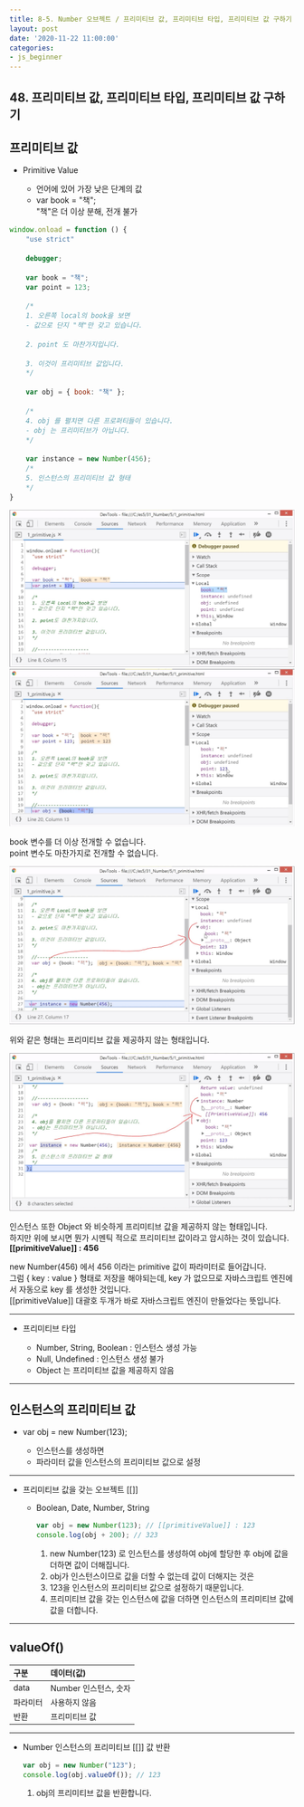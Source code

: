 ```yaml
---
title: 8-5. Number 오브젝트 / 프리미티브 값, 프리미티브 타입, 프리미티브 값 구하기
layout: post
date: '2020-11-22 11:00:00'
categories:
- js_beginner
---
```


## 48. 프리미티브 값, 프리미티브 타입, 프리미티브 값 구하기

## 프리미티브 값

* Primitive Value

    * 언어에 있어 가장 낮은 단계의 값
    * var book = "책";  
      "책"은 더 이상 분해, 전개 불가
      
```javascript
window.onload = function () {
    "use strict"

    debugger;

    var book = "책";
    var point = 123;

    /*
    1. 오른쪽 local의 book을 보면
    - 값으로 단지 "책"만 갖고 있습니다.
    
    2. point 도 마찬가지입니다.
    
    3. 이것이 프리미티브 값입니다.
    */

    var obj = { book: "책" };

    /*
    4. obj 를 펼치면 다른 프로퍼티들이 있습니다.
    - obj 는 프리미티브가 아닙니다.
    */

    var instance = new Number(456);
    /*
    5. 인스턴스의 프리미티브 값 형태
    */
}
```

![](/static/img/script/image192.jpg)
![](/static/img/script/image193.jpg)

book 변수를 더 이상 전개할 수 없습니다.  
point 변수도 마찬가지로 전개할 수 없습니다.

![](/static/img/script/image194.jpg)

위와 같은 형태는 프리미티브 값을 제공하지 않는 형태입니다.  

![](/static/img/script/image195.jpg)

인스턴스 또한 Object 와 비슷하게 프리미티브 값을 제공하지 않는 형태입니다.  
하지만 위에 보시면 뭔가 시멘틱 적으로 프리미티브 값이라고 암시하는 것이 있습니다.  
**[[primitiveValue]] : 456**

new Number(456) 에서 456 이라는 primitive 값이 파라미터로 들어갑니다.  
그럼 { key : value } 형태로 저장을 해야되는데, key 가 없으므로 자바스크립트 엔진에서 자동으로 key 를 생성한 것입니다.  
[[primitiveValue]] 대괄호 두개가 바로 자바스크립트 엔진이 만들었다는 뜻입니다.
  
---

* 프리미티브 타입

    * Number, String, Boolean : 인스턴스 생성 가능
    * Null, Undefined : 인스턴스 생성 불가
    * Object 는 프리미티브 값을 제공하지 않음
    
---

## 인스턴스의 프리미티브 값

* var obj = new Number(123);

    * 인스턴스를 생성하면
    * 파라미터 값을 인스턴스의 프리미티브 값으로 설정
    
---

* 프리미티브 값을 갖는 오브젝트 [[]]

    * Boolean, Date, Number, String
    
        ```javascript
        var obj = new Number(123); // [[primitiveValue]] : 123
        console.log(obj + 200); // 323
        ```
        
        1. new Number(123) 로 인스턴스를 생성하여 obj에 할당한 후 obj에 값을 더하면 값이 더해집니다.
        2. obj가 인스턴스이므로 값을 더할 수 없는데 값이 더해지는 것은
        3. 123을 인스턴스의 프리미티브 값으로 설정하기 때문입니다.
        4. 프리미티브 값을 갖는 인스턴스에 값을 더하면 인스턴스의 프리미티브 값에 값을 더합니다.
        
---

## valueOf()

|구분|데이터(값)|
|:--|:--------|
|data|Number 인스턴스, 숫자|
|파라미터|사용하지 않음|
|반환|프리미티브 값|

---

* Number 인스턴스의 프리미티브 [[]] 값 반환

    ```javascript
    var obj = new Number("123");
    console.log(obj.valueOf()); // 123
    ```
    
    1. obj의 프리미티브 값을 반환합니다.